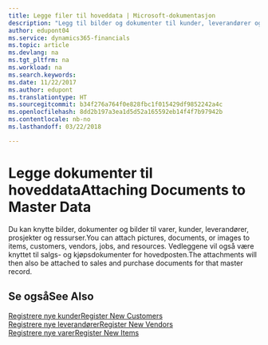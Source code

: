 ```yaml
---
title: Legge filer til hoveddata | Microsoft-dokumentasjon
description: "Legg til bilder og dokumenter til kunder, leverandører og andre hovedposter."
author: edupont04
ms.service: dynamics365-financials
ms.topic: article
ms.devlang: na
ms.tgt_pltfrm: na
ms.workload: na
ms.search.keywords: 
ms.date: 11/22/2017
ms.author: edupont
ms.translationtype: HT
ms.sourcegitcommit: b34f276a764f0e828fbc1f015429df9852242a4c
ms.openlocfilehash: 8dd2b197a3ea1d5d52a165592eb14f4f7b97942b
ms.contentlocale: nb-no
ms.lasthandoff: 03/22/2018

---
```

# <a name="attaching-documents-to-master-data"></a><span data-ttu-id="c723f-103">Legge dokumenter til hoveddata</span><span class="sxs-lookup"><span data-stu-id="c723f-103">Attaching Documents to Master Data</span></span>
<span data-ttu-id="c723f-104">Du kan knytte bilder, dokumenter og bilder til varer, kunder, leverandører, prosjekter og ressurser.</span><span class="sxs-lookup"><span data-stu-id="c723f-104">You can attach pictures, documents, or images to items, customers, vendors, jobs, and resources.</span></span> <span data-ttu-id="c723f-105">Vedleggene vil også være knyttet til salgs- og kjøpsdokumenter for hovedposten.</span><span class="sxs-lookup"><span data-stu-id="c723f-105">The attachments will then also be attached to sales and purchase documents for that master record.</span></span>  

## <a name="see-also"></a><span data-ttu-id="c723f-106">Se også</span><span class="sxs-lookup"><span data-stu-id="c723f-106">See Also</span></span>
[<span data-ttu-id="c723f-107">Registrere nye kunder</span><span class="sxs-lookup"><span data-stu-id="c723f-107">Register New Customers</span></span>](sales-how-register-new-customers.md)  
[<span data-ttu-id="c723f-108">Registrere nye leverandører</span><span class="sxs-lookup"><span data-stu-id="c723f-108">Register New Vendors</span></span>](purchasing-how-register-new-vendors.md)  
[<span data-ttu-id="c723f-109">Registrere nye varer</span><span class="sxs-lookup"><span data-stu-id="c723f-109">Register New Items</span></span>](inventory-how-register-new-items.md)  

